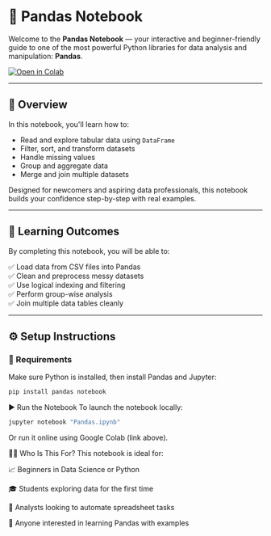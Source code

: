 # 🐼 Pandas Notebook

Welcome to the **Pandas Notebook** — your interactive and beginner-friendly guide to one of the most powerful Python libraries for data analysis and manipulation: **Pandas**.

[![Open in Colab](https://colab.research.google.com/drive/1LGtSgTd2wxWnje6kOaHFnEBE4ZIbEhI9#scrollTo=vnPn3AS3i6AL)](#) 

---

## 📌 Overview

In this notebook, you'll learn how to:

- Read and explore tabular data using `DataFrame`
- Filter, sort, and transform datasets
- Handle missing values
- Group and aggregate data
- Merge and join multiple datasets

Designed for newcomers and aspiring data professionals, this notebook builds your confidence step-by-step with real examples.

---

## 🎯 Learning Outcomes

By completing this notebook, you will be able to:

✅ Load data from CSV files into Pandas  
✅ Clean and preprocess messy datasets  
✅ Use logical indexing and filtering  
✅ Perform group-wise analysis  
✅ Join multiple data tables cleanly  

---

## ⚙️ Setup Instructions

### 🧰 Requirements

Make sure Python is installed, then install Pandas and Jupyter:

```bash
pip install pandas notebook
```
▶️ Run the Notebook
To launch the notebook locally:
```bash
jupyter notebook "Pandas.ipynb"
```
Or run it online using Google Colab (link above).

🙋‍♂️ Who Is This For?
This notebook is ideal for:

📈 Beginners in Data Science or Python

🎓 Students exploring data for the first time

💼 Analysts looking to automate spreadsheet tasks

🧠 Anyone interested in learning Pandas with examples

